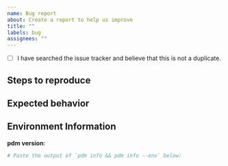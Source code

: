 ```yaml
---
name: Bug report
about: Create a report to help us improve
title: ""
labels: bug
assignees: ""
---
```


- [ ] I have searched the issue tracker and believe that this is not a duplicate.

## Steps to reproduce

<!--Describe the minimized example of how to reproduce the bug-->

## Expected behavior

<!--A clear and concise description of what you expected to happen.-->

## Environment Information

**pdm version**:

```bash
# Paste the output of `pdm info && pdm info --env` below:

```
